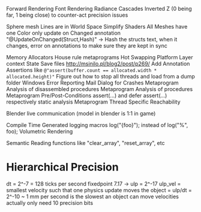 Forward Rendering
Font Rendering
Radiance Cascades
Inverted Z (0 being far, 1 being close) to counter-act precision issues



Sphere mesh
Lines are in World Space
Simplify Shaders
All Meshes have one Color only
update on Changed annotation "@UpdateOnChanged(Struct,Hash)" -> Hash the structs text, when it changes, error on annotations to make sure they are kept in sync


Memory Allocators
House rule metaprograms
Hot Swapping
Platform Layer context
State Save files http://msinilo.pl/blog2/post/p269/
Add Annotation Assertions like ``@"assert(buffer.count == allocated.width * allocated.height)"`` 
Figure out how to stop all threads and load from a dump folder
Windows Error Reporting
Mail Dialog for Crashes
Metaprogram Analysis of disassembled procedures
Metaprogram Analysis of procedures
Metaprogram Pre/Post-Conditions assert(...) and defer assert(...) respectively static analysis
Metaprogram Thread Specific Reachability


Blender live communication (model in blender is 1:1 in game)

Compile Time Generated logging macros log("{foo}"); instead of log("%", foo);
Volumetric Rendering

Semantic Reading functions like "clear_array", "reset_array", etc



# Hierarchical Precision
dt = 2^-7 = 128 ticks per second
fixedpoint 7.17 -> ulp = 2^-17
ulp_vel = smallest velocity such that one physics update moves the object = ulp/dt = 2^-10 ~ 1 mm per second is the slowest an object can move
velocities actually only need 10 precision bits



